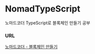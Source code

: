# NomadTypeScript

노마드코더 TypeScript로 블록체인 만들기 공부

### URL
[노마드코더 - 블록체인 만들기](https://nomadcoders.co/typescript-for-beginners/lectures/1645)
